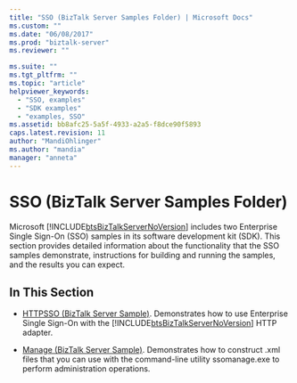 ```yaml
---
title: "SSO (BizTalk Server Samples Folder) | Microsoft Docs"
ms.custom: ""
ms.date: "06/08/2017"
ms.prod: "biztalk-server"
ms.reviewer: ""

ms.suite: ""
ms.tgt_pltfrm: ""
ms.topic: "article"
helpviewer_keywords: 
  - "SSO, examples"
  - "SDK examples"
  - "examples, SSO"
ms.assetid: bb8afc25-5a5f-4933-a2a5-f8dce90f5893
caps.latest.revision: 11
author: "MandiOhlinger"
ms.author: "mandia"
manager: "anneta"
---
```

# SSO (BizTalk Server Samples Folder)
Microsoft [!INCLUDE[btsBizTalkServerNoVersion](../includes/btsbiztalkservernoversion-md.md)] includes two Enterprise Single Sign-On (SSO) samples in its software development kit (SDK). This section provides detailed information about the functionality that the SSO samples demonstrate, instructions for building and running the samples, and the results you can expect.  

## In This Section  

- [HTTPSSO (BizTalk Server Sample)](../core/httpsso-biztalk-server-sample.md). Demonstrates how to use Enterprise Single Sign-On with the [!INCLUDE[btsBizTalkServerNoVersion](../includes/btsbiztalkservernoversion-md.md)] HTTP adapter.  

- [Manage (BizTalk Server Sample)](../core/manage-biztalk-server-sample.md). Demonstrates how to construct .xml files that you can use with the command-line utility ssomanage.exe to perform administration operations.
